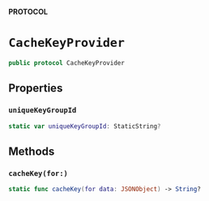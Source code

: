 **PROTOCOL**

# `CacheKeyProvider`

```swift
public protocol CacheKeyProvider
```

## Properties
### `uniqueKeyGroupId`

```swift
static var uniqueKeyGroupId: StaticString?
```

## Methods
### `cacheKey(for:)`

```swift
static func cacheKey(for data: JSONObject) -> String?
```
